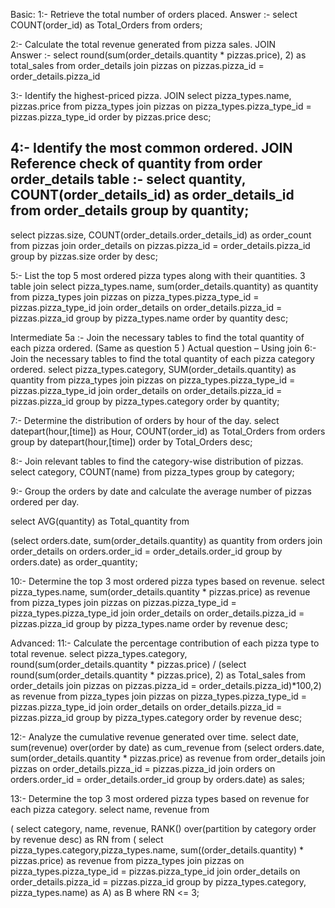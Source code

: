 Basic:
1:- Retrieve the total number of orders placed.
Answer :-  select COUNT(order_id) as Total_Orders from orders;
 

2:- Calculate the total revenue generated from pizza sales.  JOIN    
Answer :- select 
round(sum(order_details.quantity * pizzas.price), 2) as total_sales
from order_details join pizzas 
on pizzas.pizza_id = order_details.pizza_id	

 

3:- Identify the highest-priced pizza.  JOIN
select pizza_types.name, pizzas.price
from pizza_types join pizzas 
on pizza_types.pizza_type_id = pizzas.pizza_type_id
order by pizzas.price desc;

 

4:- Identify the most common ordered. JOIN
Reference check of quantity from order order_details table :- 
select quantity, COUNT(order_details_id) as order_details_id
from order_details group by quantity;
----------------------------------------------------------------------------------------------------------------------------------
select pizzas.size, COUNT(order_details.order_details_id) as order_count
from pizzas join order_details
on pizzas.pizza_id = order_details.pizza_id
group by pizzas.size order by desc;
 
5:- List the top 5 most ordered pizza types along with their quantities. 3 table join
select pizza_types.name,
sum(order_details.quantity) as quantity
from pizza_types join pizzas
on pizza_types.pizza_type_id = pizzas.pizza_type_id
join order_details
on order_details.pizza_id = pizzas.pizza_id
group by pizza_types.name order by quantity desc;

 

Intermediate
5a :- Join the necessary tables to find the total quantity of each pizza ordered. (Same as question 5 )
Actual question – Using join
6:- Join the necessary tables to find the total quantity of each pizza category ordered. 
select pizza_types.category,
SUM(order_details.quantity) as quantity
from pizza_types join pizzas
on pizza_types.pizza_type_id = pizzas.pizza_type_id
join order_details
on order_details.pizza_id = pizzas.pizza_id
group by pizza_types.category order by quantity;

 
7:- Determine the distribution of orders by hour of the day.
select datepart(hour,[time]) as Hour, COUNT(order_id) as Total_Orders 
from orders
group by datepart(hour,[time])
order by Total_Orders desc;
 
8:- Join relevant tables to find the category-wise distribution of pizzas.
select category, COUNT(name) 
from pizza_types
group by category;

 

9:- Group the orders by date and calculate the average number of pizzas ordered per day.

select AVG(quantity) as Total_quantity from

(select orders.date, sum(order_details.quantity) as quantity
from orders 
join order_details on
orders.order_id = order_details.order_id
group by orders.date) as order_quantity;

 


10:- Determine the top 3 most ordered pizza types based on revenue.
select pizza_types.name,
sum(order_details.quantity * pizzas.price) as revenue
from pizza_types join pizzas
on pizzas.pizza_type_id = pizza_types.pizza_type_id
join order_details
on order_details.pizza_id = pizzas.pizza_id
group by pizza_types.name
order by revenue desc;

 

Advanced:
11:- Calculate the percentage contribution of each pizza type to total revenue.
select pizza_types.category,
round(sum(order_details.quantity * pizzas.price) / (select 
round(sum(order_details.quantity * pizzas.price), 2) as Total_sales
from order_details 
join pizzas
on pizzas.pizza_id = order_details.pizza_id)*100,2) as revenue
from pizza_types join pizzas
on pizza_types.pizza_type_id = pizzas.pizza_type_id
join order_details
on order_details.pizza_id = pizzas.pizza_id
group by pizza_types.category
order by revenue desc;
 

12:- Analyze the cumulative revenue generated over time.
select date,
sum(revenue) over(order by date) as cum_revenue
from
(select orders.date,
sum(order_details.quantity * pizzas.price) as revenue
from order_details join pizzas
on order_details.pizza_id = pizzas.pizza_id
join orders
on orders.order_id = order_details.order_id
group by orders.date) as sales;

 

13:- Determine the top 3 most ordered pizza types based on revenue for each pizza category.
select name, revenue
from

(
select category, name, revenue,
RANK() over(partition by category order by revenue desc) as RN
from
(
select pizza_types.category,pizza_types.name,
sum((order_details.quantity) * pizzas.price) as revenue
from pizza_types join pizzas
on pizza_types.pizza_type_id = pizzas.pizza_type_id
join order_details
on order_details.pizza_id = pizzas.pizza_id
group by pizza_types.category, pizza_types.name) as A) as B 
where RN <= 3;
 
